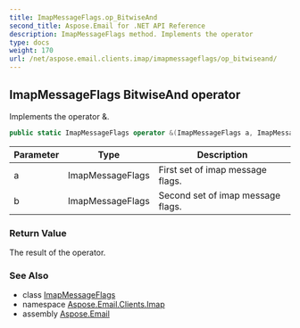 ```yaml
---
title: ImapMessageFlags.op_BitwiseAnd
second_title: Aspose.Email for .NET API Reference
description: ImapMessageFlags method. Implements the operator 
type: docs
weight: 170
url: /net/aspose.email.clients.imap/imapmessageflags/op_bitwiseand/
---
```

## ImapMessageFlags BitwiseAnd operator

Implements the operator &amp;.

```csharp
public static ImapMessageFlags operator &(ImapMessageFlags a, ImapMessageFlags b)
```

| Parameter | Type | Description |
| --- | --- | --- |
| a | ImapMessageFlags | First set of imap message flags. |
| b | ImapMessageFlags | Second set of imap message flags. |

### Return Value

The result of the operator.

### See Also

* class [ImapMessageFlags](../)
* namespace [Aspose.Email.Clients.Imap](../../imapmessageflags/)
* assembly [Aspose.Email](../../../)


